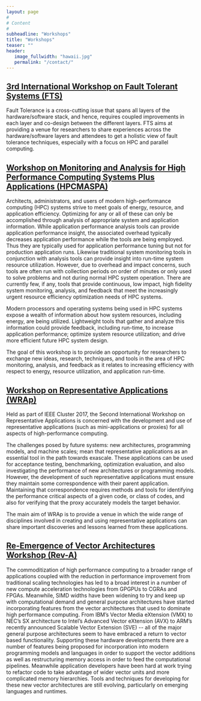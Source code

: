```yaml
---
layout: page
#
# Content
#
subheadline: "Workshops"
title: "Workshops"
teaser: ""
header:
   image_fullwidth: "hawaii.jpg"
   permalink: "/contact/"
---
```



<h2><a href="https://fts17.github.io">3rd International Workshop on Fault Tolerant Systems (FTS)</a></h2>

Fault Tolerance is a cross-cutting issue that spans all layers of the
hardware/software stack, and hence, requires coupled improvements in each layer
and co-design between the different layers. FTS aims at providing a venue for
researchers to share experiences across the hardware/software layers and
attendees to get a holistic view of fault tolerance techniques, especially with
a focus on HPC and parallel computing.


<h2><a href="https://sites.google.com/site/hpcmaspa2017/home">Workshop on Monitoring and Analysis for High Performance Computing Systems Plus Applications (HPCMASPA)</a></h2>

Architects, administrators, and users of modern high-performance computing
(HPC) systems strive to meet goals of energy, resource, and application
efficiency. Optimizing for any or all of these can only be accomplished through
analysis of appropriate system and application information. While application
performance analysis tools can provide application performance insight, the
associated overhead typically decreases application performance while the tools
are being employed. Thus they are typically used for application performance
tuning but not for production application runs. Likewise traditional system
monitoring tools in conjunction with analysis tools can provide insight into
run-time system resource utilization. However, due to overhead and impact
concerns, such tools are often run with collection periods on order of minutes
or only used to solve problems and not during normal HPC system operation.
There are currently few, if any, tools that provide continuous, low impact,
high fidelity system monitoring, analysis, and feedback that meet the
increasingly urgent resource efficiency optimization needs of HPC systems.

Modern processors and operating systems being used in HPC systems expose a
wealth of information about how system resources, including energy, are being
utilized. Lightweight tools that gather and analyze this information could
provide feedback, including run-time, to increase application performance;
optimize system resource utilization; and drive more efficient future HPC
system design.

The goal of this workshop is to provide an opportunity for researchers to
exchange new ideas, research, techniques, and tools in the area of HPC
monitoring, analysis, and feedback as it relates to increasing efficiency with
respect to energy, resource utilization, and application run-time.


<h2><a href="https://wrap17.github.io/">Workshop on Representative Applications (WRAp)</a></h2>

Held as part of IEEE Cluster 2017, the Second International Workshop on
Representative Applications is concerned with the development and use of
representative applications (such as mini-applications or proxies) for all
aspects of high-performance computing.

The challenges posed by future systems: new architectures, programming models,
and machine scales; mean that representative applications as an essential tool
in the path towards exascale. These applications can be used for acceptance
testing, benchmarking, optimization evaluation, and also investigating the
performance of new architectures or programming models.  However, the
development of such representative applications must ensure they maintain some
correspondence with their parent application. Maintaining that correspondence
requires methods and tools for identifying the performance critical aspects of
a given code, or class of codes, and also for verifying that the proxy
accurately models the target behavior.

The main aim of WRAp is to provide a venue in which the wide range of
disciplines involved in creating and using representative applications can
share important discoveries and lessons learned from these applications.


<h2><a href="https://rev-a.github.io/">Re-Emergence of Vector Architectures Workshop (Rev-A)</a></h2>

The commoditization of high performance computing to a broader range of
applications coupled with the reduction in performance improvement from
traditional scaling technologies has led to a broad interest in a number of new
compute acceleration technologies from GPGPUs to CGRAs and FPGAs. Meanwhile,
SIMD widths have been widening to try and keep up with computational demand and
general purpose architectures have started incorporating features from the
vector architectures that used to dominate high performance computing. From
IBM’s Vector Media eXtension (VMX) to NEC’s SX architecture to Intel’s Advanced
Vector eXtension (AVX) to ARM’s recently announced Scalable Vector Extension
(SVE) -- all of the major general purpose architectures seem to have embraced a
return to vector based functionality. Supporting these hardware developments
there are a number of features being proposed for incorporation into modern
programming models and languages in order to support the vector additions as
well as restructuring memory access in order to feed the computational
pipelines. Meanwhile application developers have been hard at work trying to
refactor code to take advantage of wider vector units and more complicated
memory hierarchies. Tools and techniques for developing for these new vector
architectures are still evolving, particularly on emerging languages and
runtimes.




